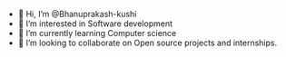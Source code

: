 - 👋 Hi, I’m @Bhanuprakash-kushi
- 👀 I’m interested in Software development
- 🌱 I’m currently learning Computer science
- 💞️ I’m looking to collaborate on Open source projects and internships.

<!---
Bhanuprakash-kushi/Bhanuprakash-kushi is a ✨ special ✨ repository because its `README.md` (this file) appears on your GitHub profile.
You can click the Preview link to take a look at your changes.
--->
